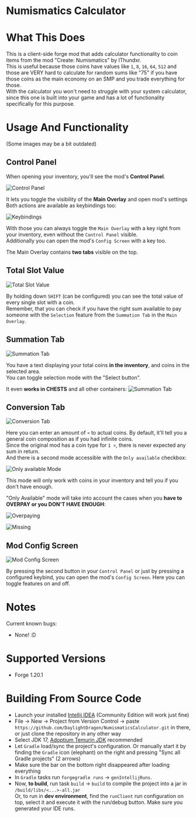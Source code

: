 # Numismatics Calculator

# What This Does

This is a client-side forge mod that adds calculator functionality to coin items from the mod "Create: Numismatics" by IThundxr.  
This is useful because those coins have values like `1`, `8`, `16`, `64`, `512` and those are VERY hard to calculate for random sums like "75" if you have those coins as the main economy on an SMP and you trade everything for those.  
With the calculator you won't need to struggle with your system calculator, since this one is built into your game and has a lot of functionality specifically for this purpose.  

# Usage And Functionality

(Some images may be a bit outdated)

## Control Panel

When opening your inventory, you'll see the mod's **Control Panel**.  

![Control Panel](images/controlPanel.png)

It lets you toggle the visibility of the **Main Overlay** and open mod's settings  
Both actions are available as keybindings too:

![Keybindings](images/keybindings.png)

With those you can always toggle the `Main Overlay` with a key right from your inventory, even without the `Control Panel` visible.  
Additionally you can open the mod's `Config Screen` with a key too.  
  
The Main Overlay contains **two tabs** visible on the top.  

## Total Slot Value

![Total Slot Value](images/tooltip.png)

By holding down `SHIFT` (can be configured) you can see the total value of every single slot with a coin.  
Remember, that you can check if you have the right sum available to pay someone with the `Selection` feature from the `Summation Tab` in the `Main Overlay`.

## Summation Tab

![Summation Tab](images/sumMode.png)

You have a text displaying your total coins **in the inventory**, and coins in the selected area.  
You can toggle selection mode with the "Select button".  

It even **works in CHESTS** and all other containers:
![Summation Tab](images/chestSum.png)

## Conversion Tab

![Conversion Tab](images/conversionModeDefault.png)

Here you can enter an amount of `¤` to actual coins. By default, it'll tell you a general coin composition as if you had infinite coins.  
Since the original mod has a coin type for `1 ¤`, there is never expected any sum in return.  
And there is a second mode accessible with the `Only available` checkbox:

![Only available Mode](images/conversionModeAvailable.png)

This mode will only work with coins in your inventory and tell you if you don't have enough.

"Only Available" mode will take into account the cases when you **have to OVERPAY or you DON'T HAVE ENOUGH**:

![Overpaying](images/overpaing.png)

![Missing](images/missing.png)

## Mod Config Screen

![Mod Config Screen](images/config.png)

By pressing the second button in your `Control Panel` or just by pressing a configured keybind, you can open the mod's `Config Screen`. Here you can toggle features on and off.  

# Notes

Current known bugs:

- None! :D

# Supported Versions

- Forge 1.20.1

# Building From Source Code

- Launch your installed [Intellij IDEA](https://www.jetbrains.com/idea/) (Community Edition will work just fine)  
- File -> New -> Project from Version Control -> paste `https://github.com/DaylightDragon/NumismaticsCalculator.git` in there, or just clone the repository in any other way  
- Select JDK 17, [Adoptium Temurin JDK](https://adoptium.net/temurin/releases?version=17&os=any&arch=any) recommended  
- Let `Gradle` load/sync the project's configuration. Or manually start it by finding the `Gradle` icon (elephant) on the right and pressing "Sync all Gradle projects" (2 arrows)  
- Make sure the bar on the bottom right disappeared after loading everything  
- In `Gradle` tasks run `forgegradle runs` -> `genIntellijRuns`.
- Now, **to build**, run task `build` -> `build` to compile the project into a jar in `/build/libs/<...>-all.jar`  
Or, to run in **dev environment**, find the `runClient` run configuration on top, select it and execute it with the run/debug button. Make sure you generated your IDE runs.  
